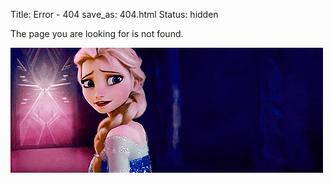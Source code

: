 Title: Error - 404
save_as: 404.html
Status: hidden

The page you are looking for is not found.

[![Elsa saying "Please go back"](/images/Frozen-please-go-back.gif)](/)
